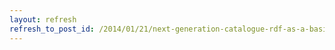 ```yaml
---
layout: refresh
refresh_to_post_id: /2014/01/21/next-generation-catalogue-rdf-as-a-basis-for-new-services
---
```

